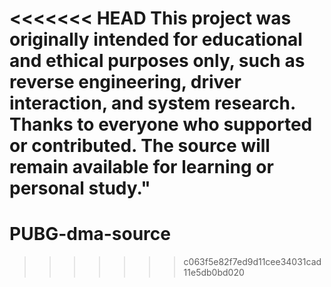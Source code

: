 <<<<<<< HEAD
This project was originally intended for educational and ethical purposes only, such as reverse engineering, driver interaction, and system research.
Thanks to everyone who supported or contributed. The source will remain available for learning or personal study."
=======
# PUBG-dma-source
>>>>>>> c063f5e82f7ed9d11cee34031cad11e5db0bd020
